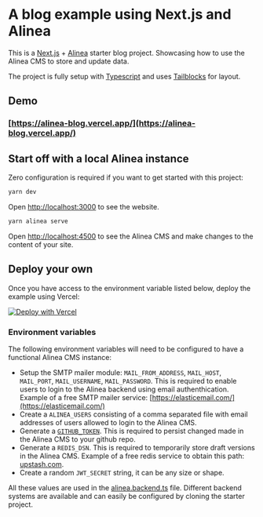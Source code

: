 # A blog example using Next.js and Alinea

This is a [Next.js](https://nextjs.org/) + [Alinea](https://alinea.sh/) starter blog project. Showcasing how to use the Alinea CMS to store and update data.

The project is fully setup with [Typescript](https://www.typescriptlang.org/) and uses [Tailblocks](https://tailblocks.cc/) for layout.

## Demo

### [https://alinea-blog.vercel.app/](https://alinea-blog.vercel.app/)

## Start off with a local Alinea instance

Zero configuration is required if you want to get started with this project:

```bash
yarn dev
```

Open [http://localhost:3000](http://localhost:3000) to see the website.

```bash
yarn alinea serve
```

Open [http://localhost:4500](http://localhost:4500) to see the Alinea CMS and make changes to the content of your site.

## Deploy your own

Once you have access to the environment variable listed below, deploy the example using Vercel:

[![Deploy with Vercel](https://vercel.com/button)](https://vercel.com/new/clone?repository-url=https%3A%2F%2Fgithub.com%2Fcodeurs%2Falinea-blog&env=MAIL_FROM_ADDRESS,MAIL_HOST,MAIL_PORT,MAIL_USERNAME,MAIL_PASSWORD,ALINEA_USERS,GITHUB_TOKEN,REDIS_DSN,JWT_SECRET&envDescription=Required%20to%20setup%20the%20Alinea%20CMS&envLink=https%3A%2F%2Fgithub.com%2Fcodeurs%2Falinea-blog%23environment-variables)

### Environment variables

The following environment variables will need to be configured to have a functional Alinea CMS instance:

- Setup the SMTP mailer module: `MAIL_FROM_ADDRESS`, `MAIL_HOST`, `MAIL_PORT`, `MAIL_USERNAME`, `MAIL_PASSWORD`. This is required to enable users to login to the Alinea backend using email authenthication. Example of a free SMTP mailer service: [https://elasticemail.com/](https://elasticemail.com/)
- Create a `ALINEA_USERS` consisting of a comma separated file with email addresses of users allowed to login to the Alinea CMS.
- Generate a [`GITHUB_TOKEN`](https://github.com/settings/tokens/new). This is required to persist changed made in the Alinea CMS to your github repo.
- Generate a `REDIS_DSN`. This is required to temporarily store draft versions in the Alinea CMS. Example of a free redis service to obtain this path: [upstash.com](https://upstash.com/).
- Create a random `JWT_SECRET` string, it can be any size or shape.

All these values are used in the [alinea.backend.ts](https://github.com/codeurs/alinea-blog/blob/master/alinea.backend.ts) file. Different backend systems are available and can easily be configured by cloning the starter project.
